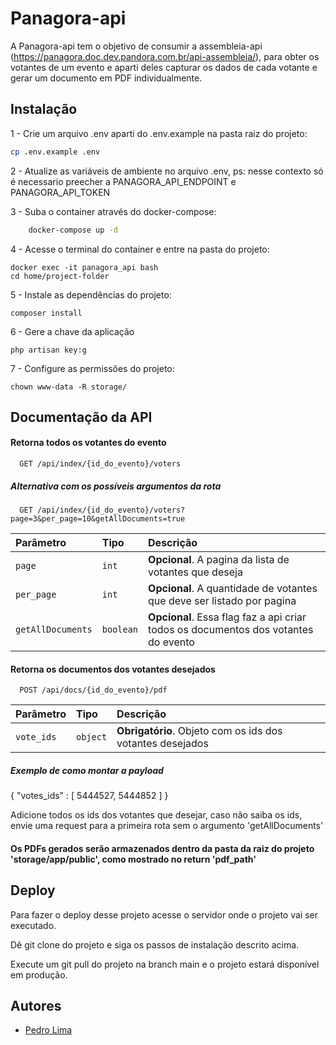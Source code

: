 
# Panagora-api

A Panagora-api tem o objetivo de consumir a assembleia-api (https://panagora.doc.dev.pandora.com.br/api-assembleia/),
para obter os votantes de um evento e aparti deles capturar os dados de cada votante e gerar um documento em PDF individualmente.



## Instalação

1 - Crie um arquivo .env aparti do .env.example na pasta raiz do projeto:

```bash
cp .env.example .env
```

2 - Atualize as variáveis de ambiente no arquivo .env, ps: nesse contexto só é necessario preecher a PANAGORA_API_ENDPOINT e PANAGORA_API_TOKEN

3 - Suba o container através do docker-compose:

```bash
    docker-compose up -d
```

4 - Acesse o terminal do container e entre na pasta do projeto:

```
docker exec -it panagora_api bash
cd home/project-folder
```

5 - Instale as dependências do projeto:

```
composer install
```

6 - Gere a chave da aplicação

```
php artisan key:g
```

7 - Configure as permissões do projeto:

```
chown www-data -R storage/
```

## Documentação da API

#### Retorna todos os votantes do evento

```http
  GET /api/index/{id_do_evento}/voters
```

##### Alternativa com os possíveis argumentos da rota
```http
  GET /api/index/{id_do_evento}/voters?page=3&per_page=10&getAllDocuments=true
```

| Parâmetro   | Tipo       | Descrição                           |
| :---------- | :--------- | :---------------------------------- |
| `page` | `int` | **Opcional**. A pagina da lista de votantes que deseja |
| `per_page` | `int` | **Opcional**. A quantidade de votantes que deve ser listado por pagina |
| `getAllDocuments` | `boolean` | **Opcional**. Essa flag faz a api criar todos os documentos dos votantes do evento |

#### Retorna os documentos dos votantes desejados

```http
  POST /api/docs/{id_do_evento}/pdf
```

| Parâmetro   | Tipo       | Descrição                                   |
| :---------- | :--------- | :------------------------------------------ |
| `vote_ids`  | `object` | **Obrigatório**. Objeto com os ids dos votantes desejados |

##### Exemplo de como montar a payload

{
	"votes_ids" : [
		5444527,
		5444852
	]
}

Adicione todos os ids dos votantes que desejar, caso não saiba os ids, envie uma request para a primeira rota sem o 
argumento 'getAllDocuments'

#### Os PDFs gerados serão armazenados dentro da pasta da raiz do projeto 'storage/app/public', como mostrado no return 'pdf_path'

## Deploy

Para fazer o deploy desse projeto acesse o servidor onde o projeto vai ser executado.

Dê git clone do projeto e siga os passos de instalação descrito acima.

Execute um git pull do projeto na branch main e o projeto estará disponível em produção.


## Autores

- [Pedro Lima](https://github.com/peeliima)


